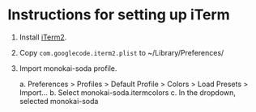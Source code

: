 # Instructions for setting up iTerm

1. Install [iTerm2](https://www.iterm2.com/).

2. Copy `com.googlecode.iterm2.plist` to ~/Library/Preferences/

3. Import monokai-soda profile.

	a. Preferences > Profiles > Default Profile > Colors > Load Presets > Import…
	b. Select monokai-soda.itermcolors
	c. In the dropdown, selected monokai-soda